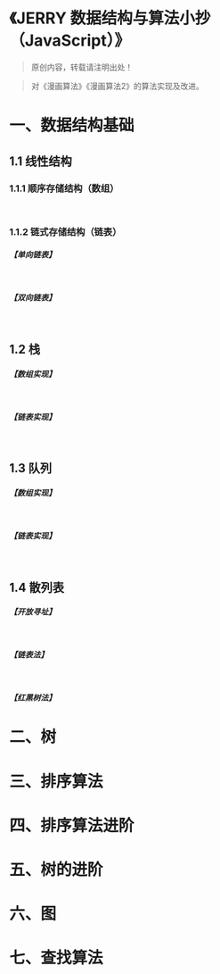 # 《JERRY 数据结构与算法小抄（JavaScript）》

> 原创内容，转载请注明出处！

> 对《漫画算法》《漫画算法2》的算法实现及改进。

# 一、数据结构基础

## 1.1 线性结构

### 1.1.1 顺序存储结构（数组）

```java

```

```java

```

### 1.1.2 链式存储结构（链表）

##### 【单向链表】

```java

```

```java

```

##### 【双向链表】

```java

```

```java

```

## 1.2 栈

##### 【数组实现】

```java

```

```java

```

##### 【链表实现】

```java

```

```java

```

## 1.3 队列

##### 【数组实现】

```java

```

```java

```

##### 【链表实现】

```java

```

```java

```

## 1.4 散列表

##### 【开放寻址】

```java

```

```java

```

##### 【链表法】

```java

```

```java

```

##### 【红黑树法】

# 二、树

# 三、排序算法

# 四、排序算法进阶

# 五、树的进阶

# 六、图

# 七、查找算法

